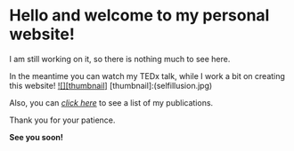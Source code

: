 # Hello and welcome to my personal website!
I am still working on it, so there is nothing much to see here.

In the meantime you can watch my TEDx talk, while I work a bit on creating this website!
[![][thumbnail]](https://www.ted.com/talks/phivos_phylactou_beyond_what_our_eyes_perceive "Beyond what our Eyes Perceive") 
[thumbnail]:(selfillusion.jpg)

Also, you can [*click here*](https://phivph.github.io/publications/) to see a list of my publications.

Thank you for your patience. 

**See you soon!**



